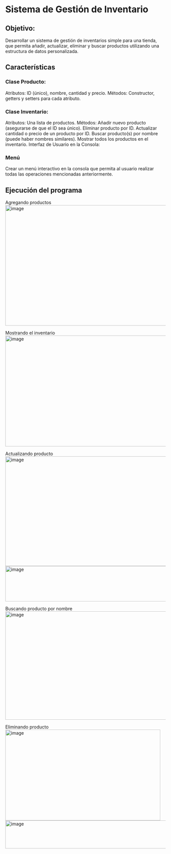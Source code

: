 # Sistema de Gestión de Inventario

## Objetivo: 
Desarrollar un sistema de gestión de inventarios simple para una tienda, que permita añadir, actualizar, eliminar y buscar productos utilizando una estructura de datos personalizada.

## Características

### Clase Producto:
Atributos: ID (único), nombre, cantidad y precio.
Métodos: Constructor, getters y setters para cada atributo.

### Clase Inventario:
Atributos: Una lista de productos.
Métodos:
Añadir nuevo producto (asegurarse de que el ID sea único).
Eliminar producto por ID.
Actualizar cantidad o precio de un producto por ID.
Buscar producto(s) por nombre (puede haber nombres similares).
Mostrar todos los productos en el inventario.
Interfaz de Usuario en la Consola:

### Menú
Crear un menú interactivo en la consola que permita al usuario realizar todas las operaciones mencionadas anteriormente.

## Ejecución del programa
Agregando productos
<img width="656" height="378" alt="image" src="https://github.com/user-attachments/assets/221949b6-ad9a-43a9-9126-130f24007e08" />

Mostrando el inventario
<img width="746" height="348" alt="image" src="https://github.com/user-attachments/assets/be8cacd5-989d-41d1-b45a-c27e42d58957" />

Actualizando producto
<img width="601" height="344" alt="image" src="https://github.com/user-attachments/assets/71722c99-14cc-4244-a1ef-d72cfb181789" />
<img width="750" height="111" alt="image" src="https://github.com/user-attachments/assets/2dc78bd8-c231-4c04-9dd3-1401792862fe" />

Buscando producto por nombre
<img width="727" height="340" alt="image" src="https://github.com/user-attachments/assets/dc4b11ba-98a4-499d-be55-41c04693037f" />

Eliminando producto
<img width="487" height="285" alt="image" src="https://github.com/user-attachments/assets/6f9f8a8c-20f5-416a-98cf-4e8d7e829998" />
<img width="686" height="88" alt="image" src="https://github.com/user-attachments/assets/a7ec3bba-3e79-484f-a3ca-3c393a9077bc" />



